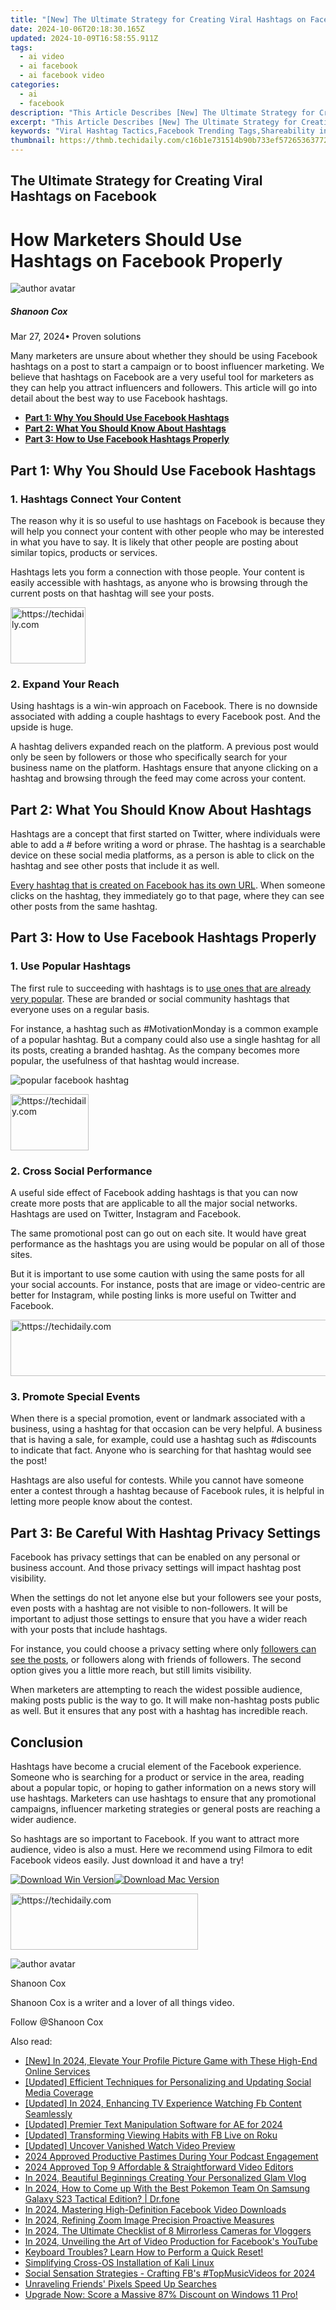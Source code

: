 ```yaml
---
title: "[New] The Ultimate Strategy for Creating Viral Hashtags on Facebook"
date: 2024-10-06T20:18:30.165Z
updated: 2024-10-09T16:58:55.911Z
tags:
  - ai video
  - ai facebook
  - ai facebook video
categories:
  - ai
  - facebook
description: "This Article Describes [New] The Ultimate Strategy for Creating Viral Hashtags on Facebook"
excerpt: "This Article Describes [New] The Ultimate Strategy for Creating Viral Hashtags on Facebook"
keywords: "Viral Hashtag Tactics,Facebook Trending Tags,Shareability in Hashtags,Social Media Campaigns,Engaging Hashtag Creation,Online Content Goes Viral,Popularity Boosting Strategies"
thumbnail: https://thmb.techidaily.com/c16b1e731514b90b733ef5726536377276b9f0da4bb0ae7f591c4a5f178d3c77.jpg
---
```


## The Ultimate Strategy for Creating Viral Hashtags on Facebook

# How Marketers Should Use Hashtags on Facebook Properly

![author avatar](https://images.wondershare.com/filmora/article-images/shannon-cox.jpg)

##### Shanoon Cox

 Mar 27, 2024• Proven solutions

 Many marketers are unsure about whether they should be using Facebook hashtags on a post to start a campaign or to boost influencer marketing. We believe that hashtags on Facebook are a very useful tool for marketers as they can help you attract influencers and followers. This article will go into detail about the best way to use Facebook hashtags.

* [**Part 1: Why You Should Use Facebook Hashtags**](#part1)
* [**Part 2: What You Should Know About Hashtags**](#part2)
* [**Part 3: How to Use Facebook Hashtags Properly**](#part2)

## Part 1: Why You Should Use Facebook Hashtags

### 1\. Hashtags Connect Your Content

 The reason why it is so useful to use hashtags on Facebook is because they will help you connect your content with other people who may be interested in what you have to say. It is likely that other people are posting about similar topics, products or services.

 Hashtags lets you form a connection with those people. Your content is easily accessible with hashtags, as anyone who is browsing through the current posts on that hashtag will see your posts.

<!-- affiliate ads begin -->
<a href="https://aligracehair.sjv.io/c/5597632/2135408/19272" target="_top" id="2135408">
  <img src="//a.impactradius-go.com/display-ad/19272-2135408" border="0" alt="https://techidaily.com" width="120" height="90"/>
</a>
<img height="0" width="0" src="https://aligracehair.sjv.io/i/5597632/2135408/19272" style="position:absolute;visibility:hidden;" border="0" />
<!-- affiliate ads end -->

### 2\. Expand Your Reach

 Using hashtags is a win-win approach on Facebook. There is no downside associated with adding a couple hashtags to every Facebook post. And the upside is huge.

 A hashtag delivers expanded reach on the platform. A previous post would only be seen by followers or those who specifically search for your business name on the platform. Hashtags ensure that anyone clicking on a hashtag and browsing through the feed may come across your content.

## Part 2: What You Should Know About Hashtags

 Hashtags are a concept that first started on Twitter, where individuals were able to add a # before writing a word or phrase. The hashtag is a searchable device on these social media platforms, as a person is able to click on the hashtag and see other posts that include it as well.

[Every hashtag that is created on Facebook has its own URL](https://www.facebook.com/facebookmedia/blog/using-hashtags-on-facebook). When someone clicks on the hashtag, they immediately go to that page, where they can see other posts from the same hashtag.

## Part 3: How to Use Facebook Hashtags Properly

### 1\. Use Popular Hashtags

 The first rule to succeeding with hashtags is to [use ones that are already very popular](https://www.dreamtechie.com/2013/05/an-update-on-facebook-and-hashtags/). These are branded or social community hashtags that everyone uses on a regular basis.

 For instance, a hashtag such as #MotivationMonday is a common example of a popular hashtag. But a company could also use a single hashtag for all its posts, creating a branded hashtag. As the company becomes more popular, the usefulness of that hashtag would increase.

![popular facebook hashtag](https://images.wondershare.com/filmora/article-images/popular-facebook-hashtags.JPG)

<!-- affiliate ads begin -->
<a href="https://aligracehair.sjv.io/c/5597632/2135365/19272" target="_top" id="2135365">
  <img src="//a.impactradius-go.com/display-ad/19272-2135365" border="0" alt="https://techidaily.com" width="125" height="90"/>
</a>
<img height="0" width="0" src="https://aligracehair.sjv.io/i/5597632/2135365/19272" style="position:absolute;visibility:hidden;" border="0" />
<!-- affiliate ads end -->

### 2\. Cross Social Performance

 A useful side effect of Facebook adding hashtags is that you can now create more posts that are applicable to all the major social networks. Hashtags are used on Twitter, Instagram and Facebook.

 The same promotional post can go out on each site. It would have great performance as the hashtags you are using would be popular on all of those sites.

 But it is important to use some caution with using the same posts for all your social accounts. For instance, posts that are image or video-centric are better for Instagram, while posting links is more useful on Twitter and Facebook.

<!-- affiliate ads begin -->
<a href="https://appsumo.8odi.net/c/5597632/2129739/7443" target="_top" id="2129739">
  <img src="//a.impactradius-go.com/display-ad/7443-2129739" border="0" alt="https://techidaily.com" width="728" height="90"/>
</a>
<img height="0" width="0" src="https://appsumo.8odi.net/i/5597632/2129739/7443" style="position:absolute;visibility:hidden;" border="0" />
<!-- affiliate ads end -->

### 3\. Promote Special Events

 When there is a special promotion, event or landmark associated with a business, using a hashtag for that occasion can be very helpful. A business that is having a sale, for example, could use a hashtag such as #discounts to indicate that fact. Anyone who is searching for that hashtag would see the post!

 Hashtags are also useful for contests. While you cannot have someone enter a contest through a hashtag because of Facebook rules, it is helpful in letting more people know about the contest.

## Part 3: Be Careful With Hashtag Privacy Settings

 Facebook has privacy settings that can be enabled on any personal or business account. And those privacy settings will impact hashtag post visibility.

 When the settings do not let anyone else but your followers see your posts, even posts with a hashtag are not visible to non-followers. It will be important to adjust those settings to ensure that you have a wider reach with your posts that include hashtags.

 For instance, you could choose a privacy setting where only [followers can see the posts](https://www.facebook.com/help/134343280099148?helpref=uf%5Fpermalink), or followers along with friends of followers. The second option gives you a little more reach, but still limits visibility.

 When marketers are attempting to reach the widest possible audience, making posts public is the way to go. It will make non-hashtag posts public as well. But it ensures that any post with a hashtag has incredible reach.

## Conclusion

 Hashtags have become a crucial element of the Facebook experience. Someone who is searching for a product or service in the area, reading about a popular topic, or hoping to gather information on a news story will use hashtags. Marketers can use hashtags to ensure that any promotional campaigns, influencer marketing strategies or general posts are reaching a wider audience.

 So hashtags are so important to Facebook. If you want to attract more audience, video is also a must. Here we recommend using Filmora to edit Facebook videos easily. Just download it and have a try!

[![Download Win Version](https://images.wondershare.com/filmora/guide/download-btn-win.jpg)](https://tools.techidaily.com/wondershare/filmora/download/)[![Download Mac Version](https://images.wondershare.com/filmora/guide/download-btn-mac.jpg)](https://tools.techidaily.com/wondershare/filmora/download/)

<!-- affiliate ads begin -->
<a href="https://aligracehair.sjv.io/c/5597632/2027176/19272" target="_top" id="2027176">
  <img src="//a.impactradius-go.com/display-ad/19272-2027176" border="0" alt="https://techidaily.com" width="300" height="90"/>
</a>
<img height="0" width="0" src="https://aligracehair.sjv.io/i/5597632/2027176/19272" style="position:absolute;visibility:hidden;" border="0" />
<!-- affiliate ads end -->

![author avatar](https://images.wondershare.com/filmora/article-images/shannon-cox.jpg)

Shanoon Cox

Shanoon Cox is a writer and a lover of all things video.

Follow @Shanoon Cox

<ins class="adsbygoogle"
      style="display:block"
      data-ad-client="ca-pub-7571918770474297"
      data-ad-slot="8358498916"
      data-ad-format="auto"
      data-full-width-responsive="true"></ins>

<span class="atpl-alsoreadstyle">Also read:</span>
<div><ul>
<li><a href="https://facebook-videos.techidaily.com/new-in-2024-elevate-your-profile-picture-game-with-these-high-end-online-services/"><u>[New] In 2024, Elevate Your Profile Picture Game with These High-End Online Services</u></a></li>
<li><a href="https://facebook-videos.techidaily.com/updated-efficient-techniques-for-personalizing-and-updating-social-media-coverage/"><u>[Updated] Efficient Techniques for Personalizing and Updating Social Media Coverage</u></a></li>
<li><a href="https://facebook-videos.techidaily.com/updated-in-2024-enhancing-tv-experience-watching-fb-content-seamlessly/"><u>[Updated] In 2024, Enhancing TV Experience Watching Fb Content Seamlessly</u></a></li>
<li><a href="https://fox-direct.techidaily.com/updated-premier-text-manipulation-software-for-ae-for-2024/"><u>[Updated] Premier Text Manipulation Software for AE for 2024</u></a></li>
<li><a href="https://facebook-videos.techidaily.com/updated-transforming-viewing-habits-with-fb-live-on-roku/"><u>[Updated] Transforming Viewing Habits with FB Live on Roku</u></a></li>
<li><a href="https://facebook-videos.techidaily.com/updated-uncover-vanished-watch-video-preview/"><u>[Updated] Uncover Vanished Watch Video Preview</u></a></li>
<li><a href="https://fox-blue.techidaily.com/2024-approved-productive-pastimes-during-your-podcast-engagement/"><u>2024 Approved Productive Pastimes During Your Podcast Engagement</u></a></li>
<li><a href="https://youtube-data.techidaily.com/approved-top-9-affordable-and-straightforward-video-editors/"><u>2024 Approved Top 9 Affordable & Straightforward Video Editors</u></a></li>
<li><a href="https://youtube-videos.techidaily.com/in-2024-beautiful-beginnings-creating-your-personalized-glam-vlog/"><u>In 2024, Beautiful Beginnings Creating Your Personalized Glam Vlog</u></a></li>
<li><a href="https://change-location.techidaily.com/in-2024-how-to-come-up-with-the-best-pokemon-team-on-samsung-galaxy-s23-tactical-edition-drfone-by-drfone-virtual-android/"><u>In 2024, How to Come up With the Best Pokemon Team On Samsung Galaxy S23 Tactical Edition? | Dr.fone</u></a></li>
<li><a href="https://facebook-videos.techidaily.com/in-2024-mastering-high-definition-facebook-video-downloads/"><u>In 2024, Mastering High-Definition Facebook Video Downloads</u></a></li>
<li><a href="https://extra-approaches.techidaily.com/in-2024-refining-zoom-image-precision-proactive-measures/"><u>In 2024, Refining Zoom Image Precision Proactive Measures</u></a></li>
<li><a href="https://youtube-tips.techidaily.com/24-the-ultimate-checklist-of-8-mirrorless-cameras-for-vloggers/"><u>In 2024, The Ultimate Checklist of 8 Mirrorless Cameras for Vloggers</u></a></li>
<li><a href="https://facebook-videos.techidaily.com/in-2024-unveiling-the-art-of-video-production-for-facebooks-youtube/"><u>In 2024, Unveiling the Art of Video Production for Facebook's YouTube</u></a></li>
<li><a href="https://common-error.techidaily.com/keyboard-troubles-learn-how-to-perform-a-quick-reset/"><u>Keyboard Troubles? Learn How to Perform a Quick Reset!</u></a></li>
<li><a href="https://windows11.techidaily.com/simplifying-cross-os-installation-of-kali-linux/"><u>Simplifying Cross-OS Installation of Kali Linux</u></a></li>
<li><a href="https://facebook-videos.techidaily.com/social-sensation-strategies-crafting-fbs-topmusicvideos-for-2024/"><u>Social Sensation Strategies - Crafting FB's #TopMusicVideos for 2024</u></a></li>
<li><a href="https://facebook-videos.techidaily.com/unraveling-friends-pixels-speed-up-searches/"><u>Unraveling Friends' Pixels Speed Up Searches</u></a></li>
<li><a href="https://win-blog.techidaily.com/upgrade-now-score-a-massive-87-discount-on-windows-11-pro/"><u>Upgrade Now: Score a Massive 87% Discount on Windows 11 Pro!</u></a></li>
</ul></div>

